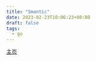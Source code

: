 ```yaml
---
title: "Smantic"
date: 2023-02-23T10:06:23+08:00
draft: false
tags:
  - go
---
```


[主页](https://blog.smantic.dev/)
